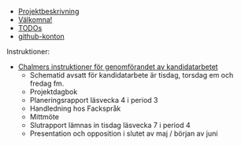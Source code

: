
* [Projektbeskrivning](DSLsofMath_andra_kurser.md)
* [Välkomna!](welcome.md)
* [TODOs](TODO.org)
* [github-konton](github-konton.md)

Instruktioner:
* [Chalmers instruktioner för genomförandet av kandidatarbetet](https://student.portal.chalmers.se/sv/chalmersstudier/kandidat-och-examensarbete/kandidatarbete/genomforande/Sidor/Genomf%C3%B6rande.aspx)
    * Schematid avsatt för kandidatarbete är tisdag, torsdag em och fredag fm.
    * Projektdagbok
    * Planeringsrapport läsvecka 4 i period 3
    * Handledning hos Fackspråk
    * Mittmöte
    * Slutrapport lämnas in tisdag läsvecka 7 i period 4
    * Presentation och opposition i slutet av maj / början av juni
